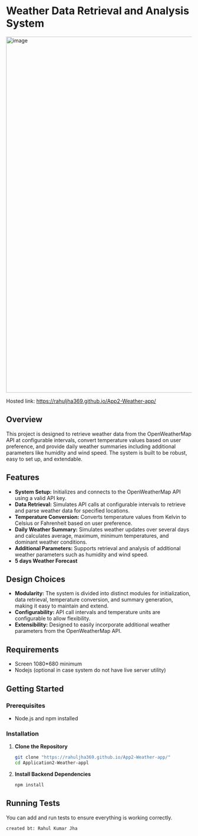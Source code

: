 # Weather Data Retrieval and Analysis System

<img width="965" alt="image" src="https://github.com/user-attachments/assets/65e32949-4001-4b4c-b2d6-a34db2ac665e">

Hosted link: https://rahuljha369.github.io/App2-Weather-app/




## Overview

This project is designed to retrieve weather data from the OpenWeatherMap API at configurable intervals, convert temperature values based on user preference, and provide daily weather summaries including additional parameters like humidity and wind speed. The system is built to be robust, easy to set up, and extendable.

## Features

- **System Setup:** Initializes and connects to the OpenWeatherMap API using a valid API key.
- **Data Retrieval:** Simulates API calls at configurable intervals to retrieve and parse weather data for specified locations.
- **Temperature Conversion:** Converts temperature values from Kelvin to Celsius or Fahrenheit based on user preference.
- **Daily Weather Summary:** Simulates weather updates over several days and calculates average, maximum, minimum temperatures, and dominant weather conditions.
- **Additional Parameters:** Supports retrieval and analysis of additional weather parameters such as humidity and wind speed.
- **5 days Weather Forecast** 

## Design Choices

- **Modularity:** The system is divided into distinct modules for initialization, data retrieval, temperature conversion, and summary generation, making it easy to maintain and extend.
- **Configurability:** API call intervals and temperature units are configurable to allow flexibility.
- **Extensibility:** Designed to easily incorporate additional weather parameters from the OpenWeatherMap API.

## Requirements
- Screen 1080*680 minimum
- Nodejs (optional in case system do not have live server utility)

## Getting Started

### Prerequisites

- Node.js and npm installed

### Installation

1. **Clone the Repository**
   ```bash
   git clone "https://rahuljha369.github.io/App2-Weather-app/"
   cd Application2-Weather-appl
   ```

2. **Install Backend Dependencies**

   ```bash
   npm install
   
   ```

## Running Tests

You can add and run tests to ensure everything is working correctly.
```
created bt: Rahul Kumar Jha
